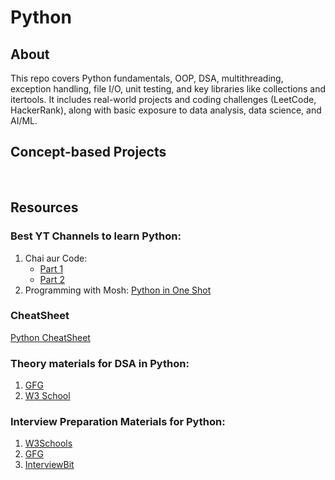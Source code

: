 # Python

## About
This repo covers Python fundamentals, OOP, DSA, multithreading, exception handling, file I/O, unit testing, and key libraries like collections and itertools. It includes real-world projects and coding challenges (LeetCode, HackerRank), along with basic exposure to data analysis, data science, and AI/ML.


## Concept-based Projects

  

## Resources

### Best YT Channels to learn Python:
1. Chai aur Code:
    - [Part 1](https://www.youtube.com/watch?v=v9bOWjwdTlg&t=17417s&ab_channel=ChaiaurCode)
    - [Part 2](https://www.youtube.com/watch?v=Cri8__uGk-g&t=13997s&ab_channel=ChaiaurCode)
2. Programming with Mosh:
    [Python in One Shot](https://www.youtube.com/watch?v=K5KVEU3aaeQ&t=1118s&pp=ygUGUHl0aG9u)

### CheatSheet
[Python CheatSheet](https://www.pythoncheatsheet.org/)

### Theory materials for DSA in Python: 
1. [GFG](https://www.geeksforgeeks.org/python-data-structures-and-algorithms/)
2. [W3 School](https://www.w3schools.com/python/python_dsa.asp)

### Interview Preparation Materials for Python:
1. [W3Schools](https://www.w3schools.com/python/python_interview_questions.asp)
2. [GFG](https://www.geeksforgeeks.org/python/python-interview-questions/)
3. [InterviewBit](https://www.interviewbit.com/python-interview-questions/)